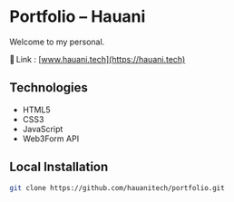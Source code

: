# Portfolio – Hauani

Welcome to my personal.

🔗 Link : [www.hauani.tech](https://hauani.tech)

## Technologies

- HTML5
- CSS3
- JavaScript
- Web3Form API

## Local Installation

```bash
git clone https://github.com/hauanitech/portfolio.git
```

